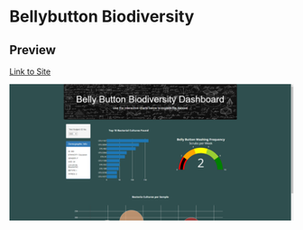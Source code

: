 # Bellybutton Biodiversity
## Preview
[Link to Site](jmoletteire.github.io/plotly_deployment/)

![page-preview](./static/images/preview.png)

